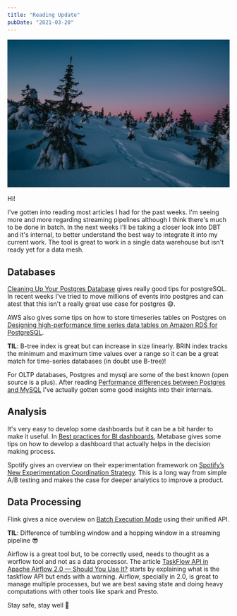 ```yaml
---
title: "Reading Update"
pubDate: "2021-03-20"
---
```


![Photo by Theo Eilertsen Photography on Unsplash](./theo-eilertsen-photography-ajhmqq12XvI-unsplash.jpg)

Hi!

I've gotten into reading most articles I had for the past weeks. I'm seeing more and more regarding streaming pipelines although I think there's much to be done in batch. In the next weeks I'll be taking a closer look into DBT and it's internal, to better understand the best way to integrate it into my current work. The tool is great to work in a single data warehouse but isn't ready yet for a data mesh.

## Databases

[Cleaning Up Your Postgres Database](https://blog.crunchydata.com/blog/cleaning-up-your-postgres-database) gives really good tips for postgreSQL. In recent weeks I've tried to move millions of events into postgres and can atest that this isn't a really great use case for postgres 😅.

AWS also gives some tips on how to store timeseries tables on Postgres on [Designing high-performance time series data tables on Amazon RDS for PostgreSQL](https://aws.amazon.com/pt/blogs/database/designing-high-performance-time-series-data-tables-on-amazon-rds-for-postgresql/).

**TIL**: B-tree index is great but can increase in size linearly. BRIN index tracks the minimum and maximum time values over a range so it can be a great match for time-series databases (in doubt use B-tree)!

For OLTP databases, Postgres and mysql are some of the best known (open source is a plus). After reading [Performance differences between Postgres and MySQL](https://arctype.com/blog/performance-difference-between-postgresql-and-mysql/) I've actually gotten some good insights into their internals.

## Analysis

It's very easy to develop some dashboards but it can be a bit harder to make it useful. In [Best practices for BI dashboards](https://www.metabase.com/learn/building-analytics/dashboards/bi-dashboard-best-practices.html), Metabase gives some tips on how to develop a dashboard that actually helps in the decision making process.

Spotify gives an overview on their experimentation framework on [Spotify’s New Experimentation Coordination Strategy](https://engineering.atspotify.com/2021/03/10/spotifys-new-experimentation-coordination-strategy/). This is a long way from simple A/B testing and makes the case for deeper analytics to improve a product.

## Data Processing

Flink gives a nice overview on [Batch Execution Mode](https://flink.apache.org/2021/03/11/batch-execution-mode.html) using their unified API.

**TIL**: Difference of tumbling window and a hopping window in a streaming pipeline 😎

Airflow is a great tool but, to be correctly used, needs to thought as a worflow tool and not as a data processor. The article [TaskFlow API in Apache Airflow 2.0 — Should You Use It?](https://towardsdatascience.com/taskflow-api-in-apache-airflow-2-0-should-you-use-it-d6cc4913c24c#771d) starts by explaining what is the taskflow API but ends with a warning. Airflow, specially in 2.0, is great to manage multiple processes, but we are best saving state and doing heavy computations with other tools like spark and Presto.

Stay safe, stay well 🙌

